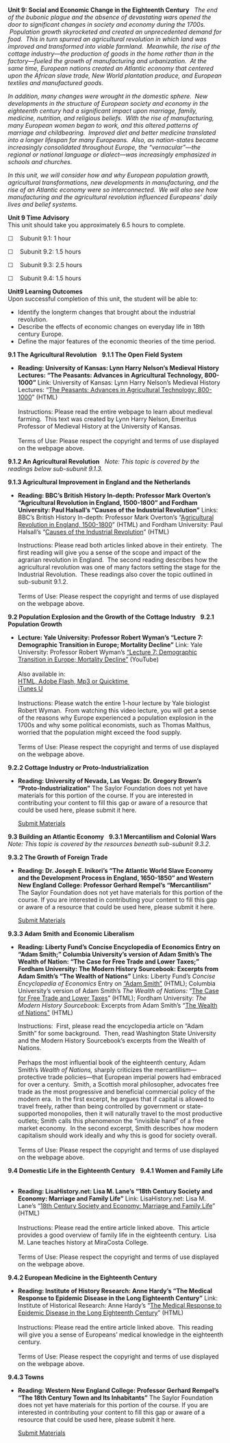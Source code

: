 **Unit 9: Social and Economic Change in the Eighteenth Century** <span
id="9"></span> 
*The end of the bubonic plague and the absence of devastating wars
opened the door to significant changes in society and economy during the
1700s.  Population growth skyrocketed and created an unprecedented
demand for food.  This in turn spurred an agricultural revolution in
which land was improved and transformed into viable farmland.
 Meanwhile, the rise of the cottage industry—the production of goods in
the home rather than in the factory—fueled the growth of manufacturing
and urbanization.  At the same time, European nations created an
Atlantic economy that centered upon the African slave trade, New World
plantation produce, and European textiles and manufactured goods.*  
  
 *In addition, many changes were wrought in the domestic sphere.  New
developments in the structure of European society and economy in the
eighteenth century had a significant impact upon marriage, family,
medicine, nutrition, and religious beliefs.  With the rise of
manufacturing, many European women began to work, and this altered
patterns of marriage and childbearing.  Improved diet and better
medicine translated into a longer lifespan for many Europeans.  Also, as
nation-states became increasingly consolidated throughout Europe, the
“vernacular”—the regional or national language or dialect—was
increasingly emphasized in schools and churches.*  
  
 *In this unit, we will consider how and why European population growth,
agricultural transformations, new developments in manufacturing, and the
rise of an Atlantic economy were so interconnected.  We will also see
how manufacturing and the agricultural revolution influenced Europeans’
daily lives and belief systems.*

**Unit 9 Time Advisory**  
This unit should take you approximately 6.5 hours to complete.  
  
 ☐    Subunit 9.1: 1 hour  
  
 ☐    Subunit 9.2: 1.5 hours  
  
 ☐    Subunit 9.3: 2.5 hours  
  
 ☐    Subunit 9.4: 1.5 hours

**Unit9 Learning Outcomes**  
Upon successful completion of this unit, the student will be able to:

-   Identify the longterm changes that brought about the industrial
    revolution.
-   Describe the effects of economic changes on everyday life in 18th
    century Europe.
-   Define the major features of the economic theories of the time
    period.

**9.1 The Agricultural Revolution** <span id="9.1"></span> 
**9.1.1 The Open Field System** <span id="9.1.1"></span> 
-   **Reading: University of Kansas: Lynn Harry Nelson’s Medieval
    History Lectures: “The Peasants: Advances in Agricultural
    Technology, 800-1000”**
    Link: University of Kansas: Lynn Harry Nelson’s Medieval History
    Lectures: “[The Peasants: Advances in Agricultural Technology:
    800-1000](http://www.vlib.us/medieval/lectures/peasants.html)”
    (HTML)  
        
     Instructions: Please read the entire webpage to learn about
    medieval farming.  This text was created by Lynn Harry Nelson,
    Emeritus Professor of Medieval History at the University of
    Kansas.  
        
     Terms of Use: Please respect the copyright and terms of use
    displayed on the webpage above.

**9.1.2 An Agricultural Revolution** <span id="9.1.2"></span> 
*Note: This topic is covered by the readings below sub-subunit 9.1.3.*

**9.1.3 Agricultural Improvement in England and the Netherlands** <span
id="9.1.3"></span> 
-   **Reading: BBC’s British History In-depth: Professor Mark Overton’s
    “Agricultural Revolution in England, 1500-1800” and Fordham
    University: Paul Halsall’s “Causes of the Industrial Revolution”**
    Links: BBC’s British History In-depth: Professor Mark Overton’s
    “[Agricultural Revolution in England,
    1500-1800](http://www.bbc.co.uk/history/british/empire_seapower/agricultural_revolution_01.shtml)”
    (HTML) and Fordham University: Paul Halsall’s “[Causes of the
    Industrial
    Revolution](http://www.fordham.edu/halsall/mod/lect/mod15.html)”
    (HTML)  
      
     Instructions: Please read both articles linked above in their
    entirety.  The first reading will give you a sense of the scope and
    impact of the agrarian revolution in England.  The second reading
    describes how the agricultural revolution was one of many factors
    setting the stage for the Industrial Revolution.  These readings
    also cover the topic outlined in sub-subunit 9.1.2.  
        
     Terms of Use: Please respect the copyright and terms of use
    displayed on the webpage above.

**9.2 Population Explosion and the Growth of the Cottage Industry**
<span id="9.2"></span> 
**9.2.1 Population Growth** <span id="9.2.1"></span> 
-   **Lecture: Yale University: Professor Robert Wyman’s “Lecture 7:
    Demographic Transition in Europe; Mortality Decline”**
    Link: Yale University: Professor Robert Wyman’s [“Lecture 7:
    Demographic Transition in Europe; Mortality
    Decline”](http://www.youtube.com/watch?v=-ZYU7l-At8s&feature=plcp&context=C40003c0VDvjVQa1PpcFMSA4BhoBztyTmGJJruRyfmR41JpEdUcyo%3D)
    (YouTube)  
        
     Also available in:  
     [HTML, Adobe Flash, Mp3 or
    Quicktime ](http://oyc.yale.edu/molecular-cellular-and-developmental-biology/mcdb-150/lecture-7)  
     [iTunes
    U](http://deimos3.apple.com/WebObjects/Core.woa/Browse/yale.edu-dz.2821770909?i=1494072675)  
        
     Instructions: Please watch the entire 1-hour lecture by Yale
    biologist Robert Wyman.  From watching this video lecture, you will
    get a sense of the reasons why Europe experienced a population
    explosion in the 1700s and why some political economists, such as
    Thomas Malthus, worried that the population might exceed the food
    supply.  
        
     Terms of Use: Please respect the copyright and terms of use
    displayed on the webpage above.

**9.2.2 Cottage Industry or Proto-Industrialization** <span
id="9.2.2"></span> 
-   **Reading: University of Nevada, Las Vegas: Dr. Gregory Brown’s
    “Proto-Industrialization”**
    The Saylor Foundation does not yet have materials for this portion
    of the course. If you are interested in contributing your content to
    fill this gap or aware of a resource that could be used here, please
    submit it here.

    [Submit Materials](/contribute/)

**9.3 Building an Atlantic Economy** <span id="9.3"></span> 
**9.3.1 Mercantilism and Colonial Wars** <span id="9.3.1"></span> 
*Note: This topic is covered by the resources beneath sub-subunit
9.3.2.*

**9.3.2 The Growth of Foreign Trade** <span id="9.3.2"></span> 
-   **Reading: Dr. Joseph E. Inikori’s “The Atlantic World Slave Economy
    and the Development Process in England, 1650-1850” and Western New
    England College: Professor Gerhard Rempel’s “Mercantilism”**
    The Saylor Foundation does not yet have materials for this portion
    of the course. If you are interested in contributing your content to
    fill this gap or aware of a resource that could be used here, please
    submit it here.

    [Submit Materials](/contribute/)

**9.3.3 Adam Smith and Economic Liberalism** <span id="9.3.3"></span> 
-   **Reading: Liberty Fund’s Concise Encyclopedia of Economics Entry on
    “Adam Smith;” Columbia University’s version of Adam Smith’s The
    Wealth of Nation: “The Case for Free Trade and Lower Taxes;” Fordham
    University: The Modern History Sourcebook: Excerpts from Adam
    Smith’s “The Wealth of Nations”**
    Links: Liberty Fund’s *Concise Encyclopedia of Economics* Entry on
    [“Adam Smith”](http://www.econlib.org/library/Enc/bios/Smith.html)
    (HTML); Columbia University’s version of Adam Smith’s *The Wealth of
    Nations:* “[The Case for Free Trade and Lower
    Taxes](http://www.columbia.edu/cu/tat/core/smith.htm)” (HTML);
    Fordham University: *The Modern History Sourcebook:* Excerpts from
    Adam Smith’s “[The Wealth of
    Nations"](http://www.fordham.edu/halsall/mod/adamsmith-summary.html) (HTML)  
      
     Instructions:  First, please read the encyclopedia article on “Adam
    Smith” for some background.  Then, read Washington State University
    and the Modern History Sourcebook’s excerpts from the Wealth of
    Nations.   
        
     Perhaps the most influential book of the eighteenth century, Adam
    Smith’s *Wealth of Nations,* sharply criticizes the
    mercantilism—protective trade policies—that European imperial powers
    had embraced for over a century.  Smith, a Scottish moral
    philosopher, advocates free trade as the most progressive and
    beneficial commercial policy of the modern era.  In the first
    excerpt, he argues that if capital is allowed to travel freely,
    rather than being controlled by government or state-supported
    monopolies, then it will naturally travel to the most productive
    outlets; Smith calls this phenomenon the “invisible hand” of a free
    market economy.  In the second excerpt, Smith describes how modern
    capitalism should work ideally and why this is good for society
    overall.  
        
     Terms of Use: Please respect the copyright and terms of use
    displayed on the webpage above.

**9.4 Domestic Life in the Eighteenth Century** <span id="9.4"></span> 
**9.4.1 Women and Family Life** <span id="9.4.1"></span> 
-   **Reading: LisaHistory.net: Lisa M. Lane’s “18th Century Society and
    Economy: Marriage and Family Life”**
    Link: LisaHistory.net: Lisa M. Lane’s “[18th Century Society and
    Economy: Marriage and Family
    Life](http://www.lisahistory.net/hist104/pw/lectures/18thc/3marriagefam.htm)”
    (HTML)  
        
     Instructions: Please read the entire article linked above.  This
    article provides a good overview of family life in the eighteenth
    century.  Lisa M. Lane teaches history at MiraCosta College.  
        
     Terms of Use: Please respect the copyright and terms of use
    displayed on the webpage above.

**9.4.2 European Medicine in the Eighteenth Century** <span
id="9.4.2"></span> 
-   **Reading: Institute of History Research: Anne Hardy’s “The Medical
    Response to Epidemic Disease in the Long Eighteenth Century”**
    Link: Institute of Historical Research: Anne Hardy’s “[The Medical
    Response to Epidemic Disease in the Long Eighteenth
    Century](http://www.history.ac.uk/cmh/epihardy.html)” (HTML)  
        
     Instructions: Please read the entire article linked above.  This
    reading will give you a sense of Europeans’ medical knowledge in the
    eighteenth century.  
        
     Terms of Use: Please respect the copyright and terms of use
    displayed on the webpage above.

**9.4.3 Towns** <span id="9.4.3"></span> 
-   **Reading: Western New England College: Professor Gerhard Rempel’s
    “The 18th Century Town and Its Inhabitants”**
    The Saylor Foundation does not yet have materials for this portion
    of the course. If you are interested in contributing your content to
    fill this gap or aware of a resource that could be used here, please
    submit it here.

    [Submit Materials](/contribute/)


